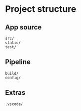 
# Project structure



## App source

```
src/
static/
test/
```



## Pipeline

```
build/
config/
```

## Extras

```
.vscode/
```
